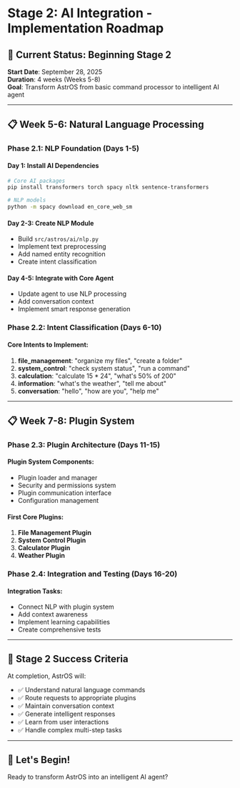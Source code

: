 # Stage 2: AI Integration - Implementation Roadmap

## 🎯 **Current Status: Beginning Stage 2**
**Start Date**: September 28, 2025  
**Duration**: 4 weeks (Weeks 5-8)  
**Goal**: Transform AstrOS from basic command processor to intelligent AI agent

---

## 📋 **Week 5-6: Natural Language Processing**

### **Phase 2.1: NLP Foundation (Days 1-5)**

#### Day 1: Install AI Dependencies
```bash
# Core AI packages
pip install transformers torch spacy nltk sentence-transformers

# NLP models
python -m spacy download en_core_web_sm
```

#### Day 2-3: Create NLP Module
- Build `src/astros/ai/nlp.py`
- Implement text preprocessing
- Add named entity recognition
- Create intent classification

#### Day 4-5: Integrate with Core Agent
- Update agent to use NLP processing
- Add conversation context
- Implement smart response generation

### **Phase 2.2: Intent Classification (Days 6-10)**

#### Core Intents to Implement:
1. **file_management**: "organize my files", "create a folder"
2. **system_control**: "check system status", "run a command"  
3. **calculation**: "calculate 15 * 24", "what's 50% of 200"
4. **information**: "what's the weather", "tell me about"
5. **conversation**: "hello", "how are you", "help me"

---

## 📋 **Week 7-8: Plugin System**

### **Phase 2.3: Plugin Architecture (Days 11-15)**

#### Plugin System Components:
- Plugin loader and manager
- Security and permissions system
- Plugin communication interface
- Configuration management

#### First Core Plugins:
1. **File Management Plugin**
2. **System Control Plugin** 
3. **Calculator Plugin**
4. **Weather Plugin**

### **Phase 2.4: Integration and Testing (Days 16-20)**

#### Integration Tasks:
- Connect NLP with plugin system
- Add context awareness
- Implement learning capabilities
- Create comprehensive tests

---

## 🎯 **Stage 2 Success Criteria**

At completion, AstrOS will:
- ✅ Understand natural language commands
- ✅ Route requests to appropriate plugins
- ✅ Maintain conversation context
- ✅ Generate intelligent responses
- ✅ Learn from user interactions
- ✅ Handle complex multi-step tasks

---

## 🚀 **Let's Begin!**

Ready to transform AstrOS into an intelligent AI agent?